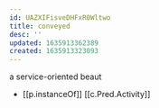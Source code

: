 ```yaml
---
id: UAZXIFisveDHFxR0Wltwo
title: conveyed
desc: ''
updated: 1635913362389
created: 1635913323093
---
```





a service-oriented beaut

- [[p.instanceOf]] [[c.Pred.Activity]]
